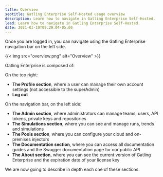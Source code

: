 ```yaml
---
title: Overview
seotitle: Gatling Enterprise Self-Hosted usage overview
description: Learn how to navigate in Gatling Enterprise Self-Hosted.
lead: Learn how to navigate in Gatling Enterprise Self-Hosted.
date: 2021-03-10T09:29:04-05:00
---
```


Once you are logged in, you can navigate using the Gatling Enterprise navigation bar on the left side.

{{< img src="overview.png" alt="Overview" >}}

Gatling Enterprise is composed of:

On the top right:
- **The Profile section**, where a user can manage their own account settings (not accessible to the superAdmin)
- **Log out**

On the navigation bar, on the left side:
- **The Admin section**, where administrators can manage teams, users, API tokens, private keys and repositories
- **The Simulations section**, where you can see and manage runs, trends and simulations
- **The Pools section**, where you can configure your cloud and on-premises injectors
- **The Documentation section**, where you can access all documentation guides and the Swagger documentation page for our public API
- **The About section**, where you can see the current version of Gatling Enterprise and the expiration date of your license key

We are now going to describe in depth each one of these sections.
